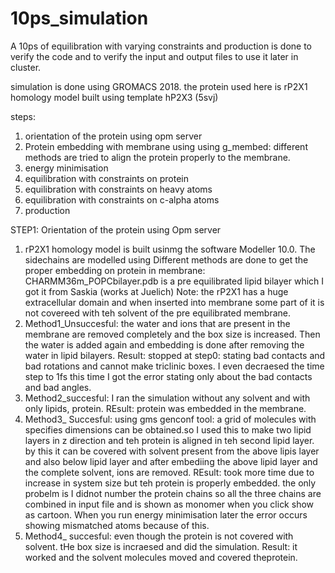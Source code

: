 # 10ps_simulation
A 10ps of equilibration with varying constraints and production is done to verify the code and to verify the input and output files to use it later in cluster.

simulation is done using GROMACS 2018. the protein used here is rP2X1 homology model built using template hP2X3 (5svj)

steps:
1) orientation of the protein using opm server
2) Protein embedding with membrane using  using g_membed: different methods are tried to align the protein properly to the membrane.
4) energy minimisation
5) equilibration with constraints on protein
6) equilibration with constraints on heavy atoms
7) equilibration with constraints on c-alpha atoms
8) production

STEP1: Orientation of the protein using Opm server
1) rP2X1 homology model is built usinmg the software Modeller 10.0. The sidechains are modelled using 
Different methods are done to get the proper embedding on protein in membrane: CHARMM36m_POPCbilayer.pdb is a pre equilibrated lipid bilayer which I got it from Saskia (works at Juelich)
Note: the rP2X1 has a huge extracellular domain and when inserted into membrane some part of it is not covereed with teh solvent of the pre equilibrated membrane.
1) Method1_Unsuccesful: the water and ions that are present in the membrane are removed completely and the box size is increased. Then the water is added again and embedding is done after removing the water in lipid bilayers. Result: stopped at step0: stating bad contacts and bad rotations and cannot make triclinic boxes. I even decraesed the time step to 1fs this time I got the error stating only about the bad contacts and bad angles.
2) Method2_succesful: I ran the simulation without any solvent and with only lipids, protein. REsult: protein was embedded in the membrane.
3) Method3_ Succesful: using gms genconf tool: a grid of molecules with specifies dimensions can be obtained.so I used this to make two lipid layers in z direction and teh protein is aligned in teh second lipid layer. by this it can be covered with solvent present from the above lipis layer and also below lipid layer and after embediing the above lipid layer and the complete solvent, ions are removed. REsult: took more time due to increase in system size but teh protein is properly embedded. the only probelm is I didnot number the protein chains so all the three chains are combined in input file and is shown as monomer when you click show as cartoon. When you run energy minimisation later the error occurs showing mismatched atoms because of this.
4) Method4_ succesful: even though the protein is not covered with solvent. tHe box size is incraesed and did the simulation. Result: it worked and the solvent molecules moved and covered theprotein.
